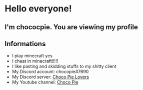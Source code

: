 # Hello everyone!

## I'm chococpie. You are viewing my profile

## Informations

* I play minecraft yes
* I cheat in minecraft!!!!!
* I like pasting and skidding stuffs to my shitty client
* My Discord account: chocopie#7690
* My Discord server: [Choco Pie Lovers](https://discord.gg/J7at59u)
* My Youtube channel: [Choco Pie](https://www.youtube.com/channel/UCHeXT2F-bUCSensYs6iQEng)

